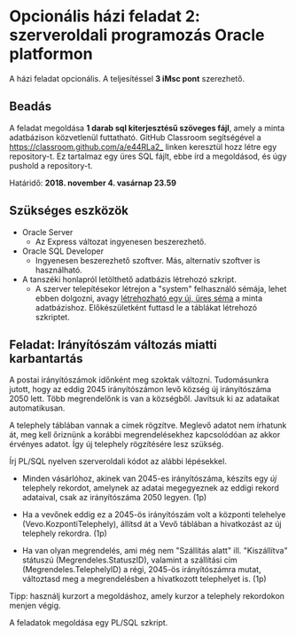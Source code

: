 # Opcionális házi feladat 2: szerveroldali programozás Oracle platformon

A házi feladat opcionális. A teljesítéssel **3 iMsc pont** szerezhető.

## Beadás

A feladat megoldása **1 darab sql kiterjesztésű szöveges fájl**, amely a minta adatbázison közvetlenül futtatható. GitHub Classroom segítségével a <https://classroom.github.com/a/e44RLa2_> linken keresztül hozz létre egy repository-t. Ez tartalmaz egy üres SQL fájlt, ebbe írd a megoldásod, és úgy pushold a repository-t.

Határidő: **2018. november 4. vasárnap 23.59**

## Szükséges eszközök

* Oracle Server
  * Az Express változat ingyenesen beszerezhető.
* Oracle SQL Developer
  * Ingyenesen beszerezhető szoftver. Más, alternatív szoftver is használható.
* A tanszéki honlapról letölthető adatbázis létrehozó szkript.
  * A szerver telepítésekor létrejon a "system" felhasználó sémája, lehet ebben dolgozni, avagy [létrehozható egy új, üres séma](  https://docs.oracle.com/cd/E17781_01/admin.112/e18585/toc.htm#XEGSG110) a minta adatbázishoz. Előkészületként futtasd le a táblákat létrehozó szkriptet.

## Feladat: Irányítószám változás miatti karbantartás

A postai irányítószámok időnként meg szoktak változni. Tudomásunkra jutott, hogy az eddig 2045 irányítószámon levő község új irányítószáma 2050 lett. Több megrendelőnk is van a községből. Javítsuk ki az adataikat automatikusan.

A telephely táblában vannak a címek rögzítve. Meglevő adatot nem írhatunk át, meg kell őriznünk a korábbi megrendelésekhez kapcsolódóan az akkor érvényes adatot. Így új telephely rögzítésére lesz szükség.

Írj PL/SQL nyelven szerveroldali kódot az alábbi lépésekkel.

* Minden vásárlóhoz, akinek van 2045-es irányítószáma, készíts egy _új_ telephely rekordot, amelynek az adatai megegyeznek az eddigi rekord adataival, csak az irányítószáma 2050 legyen. (1p)

* Ha a vevőnek eddig ez a 2045-ös irányítószám volt a központi telehelye (Vevo.KozpontiTelephely), állítsd át a Vevő táblában a hivatkozást az új telephely rekordra. (1p)

* Ha van olyan megrendelés, ami még nem "Szállítás alatt" ill. "Kiszállítva" státuszú (Megrendeles.StatuszID), valamint a szállítási cím (Megrendeles.TelephelyID) a régi, 2045-ös irányítószámra mutat, változtasd meg a megrendelésben a hivatkozott telephelyet is. (1p)

Tipp: használj kurzort a megoldáshoz, amely kurzor a telephely rekordokon menjen végig.

A feladatok megoldása egy PL/SQL szkript.